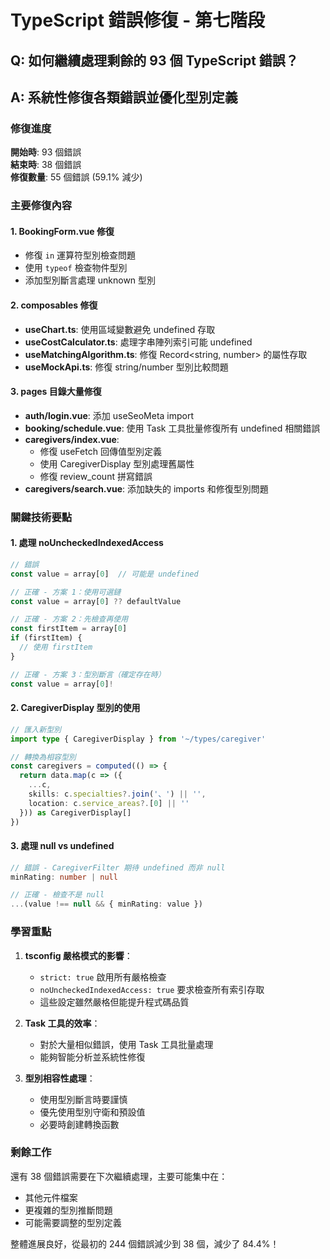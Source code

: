 # TypeScript 錯誤修復 - 第七階段

## Q: 如何繼續處理剩餘的 93 個 TypeScript 錯誤？

## A: 系統性修復各類錯誤並優化型別定義

### 修復進度

**開始時**: 93 個錯誤  
**結束時**: 38 個錯誤  
**修復數量**: 55 個錯誤 (59.1% 減少)

### 主要修復內容

#### 1. BookingForm.vue 修復
- 修復 `in` 運算符型別檢查問題
- 使用 `typeof` 檢查物件型別
- 添加型別斷言處理 unknown 型別

#### 2. composables 修復
- **useChart.ts**: 使用區域變數避免 undefined 存取
- **useCostCalculator.ts**: 處理字串陣列索引可能 undefined
- **useMatchingAlgorithm.ts**: 修復 Record<string, number> 的屬性存取
- **useMockApi.ts**: 修復 string/number 型別比較問題

#### 3. pages 目錄大量修復
- **auth/login.vue**: 添加 useSeoMeta import
- **booking/schedule.vue**: 使用 Task 工具批量修復所有 undefined 相關錯誤
- **caregivers/index.vue**: 
  - 修復 useFetch 回傳值型別定義
  - 使用 CaregiverDisplay 型別處理舊屬性
  - 修復 review_count 拼寫錯誤
- **caregivers/search.vue**: 添加缺失的 imports 和修復型別問題

### 關鍵技術要點

#### 1. 處理 noUncheckedIndexedAccess
```typescript
// 錯誤
const value = array[0]  // 可能是 undefined

// 正確 - 方案 1：使用可選鏈
const value = array[0] ?? defaultValue

// 正確 - 方案 2：先檢查再使用
const firstItem = array[0]
if (firstItem) {
  // 使用 firstItem
}

// 正確 - 方案 3：型別斷言（確定存在時）
const value = array[0]!
```

#### 2. CaregiverDisplay 型別的使用
```typescript
// 匯入新型別
import type { CaregiverDisplay } from '~/types/caregiver'

// 轉換為相容型別
const caregivers = computed(() => {
  return data.map(c => ({
    ...c,
    skills: c.specialties?.join('、') || '',
    location: c.service_areas?.[0] || ''
  })) as CaregiverDisplay[]
})
```

#### 3. 處理 null vs undefined
```typescript
// 錯誤 - CaregiverFilter 期待 undefined 而非 null
minRating: number | null

// 正確 - 檢查不是 null
...(value !== null && { minRating: value })
```

### 學習重點

1. **tsconfig 嚴格模式的影響**：
   - `strict: true` 啟用所有嚴格檢查
   - `noUncheckedIndexedAccess: true` 要求檢查所有索引存取
   - 這些設定雖然嚴格但能提升程式碼品質

2. **Task 工具的效率**：
   - 對於大量相似錯誤，使用 Task 工具批量處理
   - 能夠智能分析並系統性修復

3. **型別相容性處理**：
   - 使用型別斷言時要謹慎
   - 優先使用型別守衛和預設值
   - 必要時創建轉換函數

### 剩餘工作

還有 38 個錯誤需要在下次繼續處理，主要可能集中在：
- 其他元件檔案
- 更複雜的型別推斷問題
- 可能需要調整的型別定義

整體進展良好，從最初的 244 個錯誤減少到 38 個，減少了 84.4%！